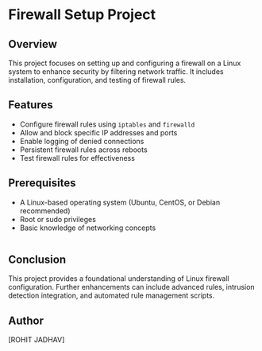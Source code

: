 # Firewall Setup Project

## Overview
This project focuses on setting up and configuring a firewall on a Linux system to enhance security by filtering network traffic. It includes installation, configuration, and testing of firewall rules.

## Features
- Configure firewall rules using `iptables` and `firewalld`
- Allow and block specific IP addresses and ports
- Enable logging of denied connections
- Persistent firewall rules across reboots
- Test firewall rules for effectiveness

## Prerequisites
- A Linux-based operating system (Ubuntu, CentOS, or Debian recommended)
- Root or sudo privileges
- Basic knowledge of networking concepts
  ```

## Conclusion
This project provides a foundational understanding of Linux firewall configuration. Further enhancements can include advanced rules, intrusion detection integration, and automated rule management scripts.

## Author
[ROHIT JADHAV]


